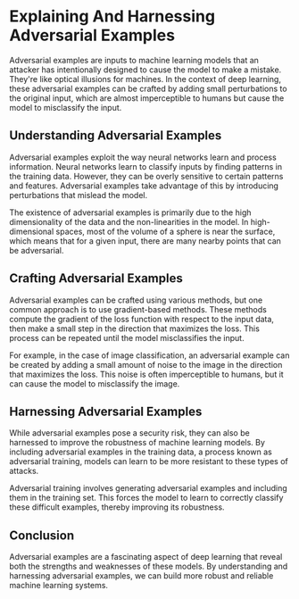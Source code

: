 # Explaining And Harnessing Adversarial Examples

Adversarial examples are inputs to machine learning models that an attacker has intentionally designed to cause the model to make a mistake. They're like optical illusions for machines. In the context of deep learning, these adversarial examples can be crafted by adding small perturbations to the original input, which are almost imperceptible to humans but cause the model to misclassify the input.

## Understanding Adversarial Examples

Adversarial examples exploit the way neural networks learn and process information. Neural networks learn to classify inputs by finding patterns in the training data. However, they can be overly sensitive to certain patterns and features. Adversarial examples take advantage of this by introducing perturbations that mislead the model.

The existence of adversarial examples is primarily due to the high dimensionality of the data and the non-linearities in the model. In high-dimensional spaces, most of the volume of a sphere is near the surface, which means that for a given input, there are many nearby points that can be adversarial.

## Crafting Adversarial Examples

Adversarial examples can be crafted using various methods, but one common approach is to use gradient-based methods. These methods compute the gradient of the loss function with respect to the input data, then make a small step in the direction that maximizes the loss. This process can be repeated until the model misclassifies the input.

For example, in the case of image classification, an adversarial example can be created by adding a small amount of noise to the image in the direction that maximizes the loss. This noise is often imperceptible to humans, but it can cause the model to misclassify the image.

## Harnessing Adversarial Examples

While adversarial examples pose a security risk, they can also be harnessed to improve the robustness of machine learning models. By including adversarial examples in the training data, a process known as adversarial training, models can learn to be more resistant to these types of attacks.

Adversarial training involves generating adversarial examples and including them in the training set. This forces the model to learn to correctly classify these difficult examples, thereby improving its robustness.

## Conclusion

Adversarial examples are a fascinating aspect of deep learning that reveal both the strengths and weaknesses of these models. By understanding and harnessing adversarial examples, we can build more robust and reliable machine learning systems.

